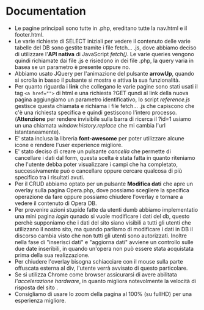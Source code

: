 # Documentation

- Le pagine principali sono tutte in .php, ereditano tutte la nav.html e il footer.html.
- Le varie richieste di SELECT iniziali per vedere il contenuto delle varie tabelle del DB sono gestite tramite i file fetch... .js, dove abbiamo deciso di utilizzare l'**API nativa** di JavaScript *fetch()*.  Le varie queries vengono quindi richiamate dai file .js e risiedono in dei file .php, la query varia in basea se un parametro è presente oppure no.
- Abbiamo usato JQuery per l'animazione del pulsante **arrowUp**, quando si scrolla in basso il pulsante si mostra e attiva la sua funzionalità.
- Per quanto riguarda i **link** che collegano le varie pagine sono stati usati il tag `<a href="">` di html e una richiesta ?GET qundi al link della nuova pagina aggiungiamo un parametro identificativo, lo script *reference.js* gestisce questa chiamata e richiama i file fetch... .js che capiscono che c'è una richiesta specifica e quindi gestiscono l'intero processo.(**Attenzione** per rendere invisibile sulla barra di ricerca il ?id=1 usiamo un una chiamata *window.history.replace* che mi cambia l'url istantaneamente).
- E' stata  inclusa la libreria **font-awesome** per poter utilizzare alcune icone e rendere l'user experience migliore.
- E' stato deciso di creare un pulsante *cancella* che permette di cancellare i dati dal form, questa scelta è stata fatta in quanto riteniamo che l'utente debba poter visualizzare i campi che ha completato, successivamente può o cancellare oppure cercare qualcosa di più specifico tra i risultati avuti.
- Per il CRUD abbiamo optato per un pulsante **Modifica dati** che apre un overlay sulla pagina Opera.php, dove possiamo scegliere la specifica operazione da fare oppure possiamo chiudere l'overlay e tornare a vedere il contenuto di Opera DB.
- Per prevenire azioni stupide fatte da utenti dumb abbiamo implementatio una mini pagina *login* qunado si vuole modificare i dati del db, questo perchè supponiamo che i dati del sito siano visibili a tutti gli utenti che utilizzano il nostro sito, ma quando parliamo di modificare i dati in DB il discorso cambia visto che non tutti gli utenti sono autorizzati. Inoltre nella fase di "inserisci dati" e "aggiorna dati" avviene un controllo sulle due date inseribili, in quando un'opera non può essere stata acquistata prima della sua realizzazione.
- Per chiudere l'overlay bisogna schiacciare con il mouse sulla parte offuscata esterna al div, l'utente verrà avvisato di questo particolare.
- Se si utilizza Chrome come browser assicurarsi di avere abilitata *l'accelerazione hardware*, in quanto migliora notevolmente la velocità di risposta del sito .
- Consigliamo di usare lo zoom della pagina al 100% (su fullHD) per una esperienza migliore.

